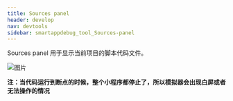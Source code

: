 ```yaml
---
title: Sources panel
header: develop
nav: devtools
sidebar: smartappdebug_tool_Sources-panel
---
```


 
Sources panel 用于显示当前项目的脚本代码文件。

![图片](../../../img/tool/sources.png)

**注：当代码运行到断点的时候，整个小程序都停止了，所以模拟器会出现白屏或者无法操作的情况**
